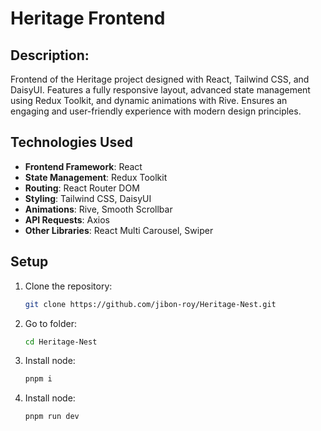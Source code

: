 # Heritage Frontend

## Description:

Frontend of the Heritage project designed with React, Tailwind CSS, and DaisyUI. Features a fully responsive layout, advanced state management using Redux Toolkit, and dynamic animations with Rive. Ensures an engaging and user-friendly experience with modern design principles.

## Technologies Used

- **Frontend Framework**: React
- **State Management**: Redux Toolkit
- **Routing**: React Router DOM
- **Styling**: Tailwind CSS, DaisyUI
- **Animations**: Rive, Smooth Scrollbar
- **API Requests**: Axios
- **Other Libraries**: React Multi Carousel, Swiper

## Setup

1. Clone the repository:
   ```bash
   git clone https://github.com/jibon-roy/Heritage-Nest.git
   ```
2. Go to folder:
   ```bash
   cd Heritage-Nest
   ```
3. Install node:
   ```bash
   pnpm i
   ```
4. Install node:
   ```bash
   pnpm run dev
   ```
